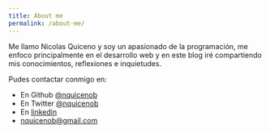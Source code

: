 ```yaml
---
title: About me
permalink: /about-me/
---
```


<p class="lead">
Me llamo Nicolas Quiceno y soy un apasionado de la programación, me enfoco principalmente en el desarrollo web y en este blog iré compartiendo mis conocimientos, reflexiones e inquietudes.
</p>

Pudes contactar conmigo en:

* En Github [@nquicenob](https://github.com/nquicenob)</li> 
* En Twitter [@nquicenob](https://twitter.com/nquicenob)</li> 
* En [linkedin](https://es.linkedin.com/in/nquiceno)</li> 
* [nquicenob@gmail.com](mailto:nquicenob@gmail.com)</li> 	
